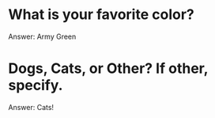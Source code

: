 # What is your favorite color?
Answer: Army Green

# Dogs, Cats, or Other? If other, specify.
Answer: Cats! 
